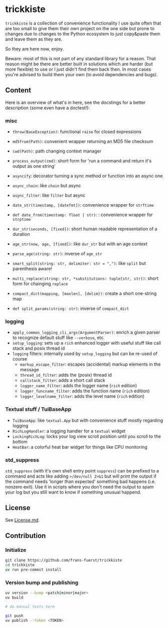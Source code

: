 # trickkiste

`trickkiste` is a collection of convenience functionality I use quite often that
are too small to give them their own project on the one side but prone to
changes due to changes to the Python ecosystem to just copy&paste them and leave
them as they are.

So they are here now, enjoy.

Beware: most of this is not part of any standard library for a reason. That
reason might be there are better built in solutions which are harder (but more
flexible) to use or I just didn't find them back then. In most cases you're
advised to build them your own (to avoid dependencies and bugs).


## Content

Here is an overview of what's in here, see the docstings for a better
description (some even have a doctest!):

### misc

* `throw(BaseException)`: functional `raise` for closed expressions
* `md5from(Path)`: convenient wrapper returning an MD5 file checksum
* `cwd(Path)`: path changing context manager
* `process_output(cmd)`: short form for 'run a command and return it's output as one string'
* `asyncify`: decorator turning a sync method or function into an async one
* `async_chain`: like `chain` but async
* `async_filter`: like `filter` but async

* `date_str(timestamp, [datefmt])`: convenience wrapper for `strftime`
* `def date_from(timestamp: float | str)`: : convenience wrapper for `strptime`
* `dur_str(seconds, [fixed])`: short human readable representation of a duration
* `age_str(now, age, [fixed])`: like `dur_str` but with an age context
* `parse_age(string: str)`: inverse of `age_str`

* `smart_split(string: str, delimiter: str = ",")`: like `split` but parenthesis aware!
* `multi_replace(string: str, *substitutions: tuple[str, str])`: short form for chainging `replace`
* `compact_dict(mapping, [maxlen], [delim])`: create a short one-string map
* `def split_params(string: str)`:  inverse of `compact_dict`

### logging

* `apply_common_logging_cli_args(ArgumentParser)`: enrich a given parser to recognize default stuff like `--verbose`, etc.
* `setup_logging`: sets up a `rich` enhanced logger with useful stuff like call stack and posix thread id
* `logging` filters: internally used by `setup_logging` but can be re-used of course
    - `markup_escape_filter`: escapes (accidental) markup elements in the message
    - `thread_id_filter`: adds the (posix) thread id
    - `callstack_filter`: adds a short call stack
    - `logger_name_filter`: adds the logger name (`rich` edition)
    - `logger_funcname_filter`: adds the function name (`rich` edition)
    - `logger_levelname_filter`: adds the level name (`rich` edition)

### Textual stuff / TuiBaseApp

* `TuiBaseApp`: like `textual.App` but with convenience stuff mostly regarding logging
* `RichLogHandler`: a logging handler for a `textual` widget
* `LockingRichLog`: locks your log view scroll position until you scroll to the bottom
* `HeatBar`: a colorful heat bar widget for things like CPU monitoring

### std_suppress

`std_suppress` (with it's own shell entry point `suppress`) can be prefixed
to a command and acts like adding `>/dev/null 2>&1` but will print the output
if the command needs 'longer than expected' something bad happens (i.e.
nonzero exit).
Use it in scripts where you don't need the output to spam your log but you still
want to know if something unusual happend.


## License

See [License.md](License.md).


## Contribution

### Initialize

```bash
git clone https://github.com/frans-fuerst/trickkiste
cd trickkiste
uv run pre-commit install
```

### Version bump and publishing

```bash
uv version --bump <patch|minor|major>
uv build

# do manual tests here

git push
uv publish --token <TOKEN>
```

